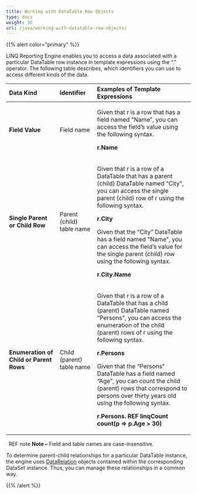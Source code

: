 ```yaml
---
title: Working with DataTable Row Objects
type: docs
weight: 30
url: /java/working-with-datatable-row-objects/
---
```


{{% alert color="primary" %}} 

LINQ Reporting Engine enables you to access a data associated with a particular DataTable row instance in template expressions using the “.” operator. The following table describes, which identifiers you can use to access different kinds of the data.

|**Data Kind**|**Identifier**|**Examples of Template Expressions**|
| :- | :- | :- |
|**Field Value**|Field name|<p>Given that r is a row that has a field named “Name”, you can access the field’s value using the following syntax.</p><p>**r.Name**</p>|
|**Single Parent or Child Row**|Parent (child) table name|<p>Given that r is a row of a DataTable that has a parent (child) DataTable named “City”, you can access the single parent (child) row of r using the following syntax.</p><p>**r.City**</p><p>Given that the “City” DataTable has a field named “Name”, you can access the field’s value for the single parent (child) row using the following syntax.</p><p>**r.City.Name**</p>|
|**Enumeration of Child or Parent Rows**|Child (parent) table name|<p>Given that r is a row of a DataTable that has a child (parent) DataTable named “Persons”, you can access the enumeration of the child (parent) rows of r using the following syntax.</p><p>**r.Persons**</p><p>Given that the “Persons” DataTable has a field named “Age”, you can count the child (parent) rows that correspond to persons over thirty years old using the following syntax.</p><p>**r.Persons. REF linqCount count(p => p.Age > 30)**</p>|


` `REF note **Note –** Field and table names are case-insensitive.

To determine parent-child relationships for a particular DataTable instance, the engine uses [DataRelation](http://www.aspose.com/docs/display/wordsjavaold/DataRelation) objects contained within the corresponding DataSet instance. Thus, you can manage these relationships in a common way.

{{% /alert %}}
